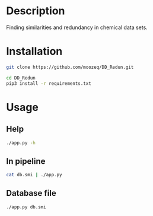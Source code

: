 # Description
Finding similarities and redundancy in chemical data sets.

# Installation

```bash
git clone https://github.com/moozeq/DD_Redun.git

cd DD_Redun
pip3 install -r requirements.txt
```

# Usage

## Help
```bash
./app.py -h
```

## In pipeline
```bash
cat db.smi | ./app.py
```

## Database file
```bash
./app.py db.smi
```